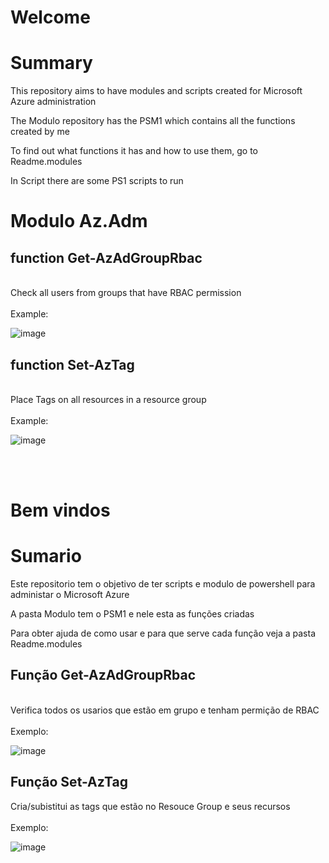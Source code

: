 # Welcome

# Summary
This repository aims to have modules and scripts created for Microsoft Azure administration

The Modulo repository has the PSM1 which contains all the functions created by me

To find out what functions it has and how to use them, go to Readme.modules

In Script there are some PS1 scripts to run

# Modulo Az.Adm

## function Get-AzAdGroupRbac
<br>
Check all users from groups that have RBAC permission
<br><br>
Example:

![image](https://user-images.githubusercontent.com/83463639/158490268-47d96c7e-2123-476f-b758-e17f1cdf968b.png)



## function Set-AzTag

<br>
Place Tags on all resources in a resource group
<br><br>
Example:

![image](https://user-images.githubusercontent.com/83463639/158490828-4ab781ea-00a4-438f-bd97-32335b711669.png)



<br><br>
#
# 

# Bem vindos

# Sumario

Este repositorio tem o objetivo de ter scripts e modulo de powershell para administar o Microsoft Azure

A pasta Modulo tem o PSM1 e nele esta as funções criadas

Para obter ajuda de como usar e para que serve cada função veja a pasta Readme.modules

## Função Get-AzAdGroupRbac
<br>
Verifica todos os usarios que estão em grupo e tenham permição de RBAC 
<br><br>
Exemplo:

![image](https://user-images.githubusercontent.com/83463639/158490323-2e2f30ea-1efc-487c-bc68-31a8b906f939.png)




## Função Set-AzTag

Cria/subistitui as tags que estão no Resouce Group e seus recursos
<br><br>
Exemplo:

![image](https://user-images.githubusercontent.com/83463639/158490832-891014fc-0ed1-4bc3-aa32-86bed80fc2d6.png)
